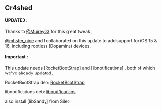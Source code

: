## Cr4shed
 
#### UPDATED : 
Thanks to [@Muirey03](https://twitter.com/muirey03) for this great tweak , 


[@mhster_nice](https://twitter.com/mhster_nice) and I collaborated on this update to add support for iOS 15 & 16, including rootless (Dopamine) devices.


#### Important :
This update needs [RocketBootStrap] and [libnotifications] , both of which we've already updated ,



RocketBootStrap deb: [RocketBootStrap](https://github.com/crazymind90/Cr4shed-Rootless/blob/master/com.rpetrich.rocketbootstrap_1.1.1~libhooker2_iphoneos-arm64.deb)

libnotifications deb: [libnotifications](https://github.com/crazymind90/libnotifications-Rootless/blob/master/com.cokepokes.libnotifications_0.3-6-iphoneos-arm64.deb)


also install [libSandy] from Sileo
